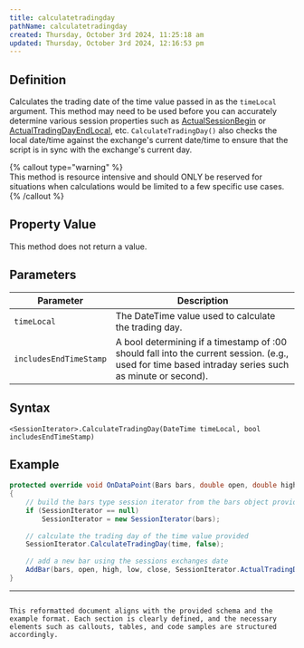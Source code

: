 ```yaml
---
title: calculatetradingday
pathName: calculatetradingday
created: Thursday, October 3rd 2024, 11:25:18 am
updated: Thursday, October 3rd 2024, 12:16:53 pm
---
```


## Definition

Calculates the trading date of the time value passed in as the `timeLocal` argument. This method may need to be used before you can accurately determine various session properties such as [ActualSessionBegin](actualsessionbegin.htm) or [ActualTradingDayEndLocal](actualtradingdayendlocal.htm), etc. `CalculateTradingDay()` also checks the local date/time against the exchange's current date/time to ensure that the script is in sync with the exchange's current day.

{% callout type="warning" %}  
This method is resource intensive and should ONLY be reserved for situations when calculations would be limited to a few specific use cases.  
{% /callout %}

## Property Value

This method does not return a value.

## Parameters

| Parameter                | Description                                                                                      |
|--------------------------|--------------------------------------------------------------------------------------------------|
| `timeLocal`              | The DateTime value used to calculate the trading day.                                          |
| `includesEndTimeStamp`   | A bool determining if a timestamp of <n>:00 should fall into the current session. (e.g., used for time based intraday series such as minute or second). |

## Syntax

`<SessionIterator>.CalculateTradingDay(DateTime timeLocal, bool includesEndTimeStamp)`

## Example

```csharp
protected override void OnDataPoint(Bars bars, double open, double high, double low, double close, DateTime time, long volume, bool isBar, double bid, double ask)
{
    // build the bars type session iterator from the bars object provided
    if (SessionIterator == null)
        SessionIterator = new SessionIterator(bars);
    
    // calculate the trading day of the time value provided
    SessionIterator.CalculateTradingDay(time, false);
    
    // add a new bar using the sessions exchanges date
    AddBar(bars, open, high, low, close, SessionIterator.ActualTradingDayExchange, volume);
}
```

---

```

This reformatted document aligns with the provided schema and the example format. Each section is clearly defined, and the necessary elements such as callouts, tables, and code samples are structured accordingly.

